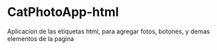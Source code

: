 # CatPhotoApp-html
Aplicacion de las etiquetas html, para agregar fotos, botones, y demas elementos de la pagina
